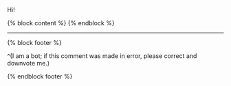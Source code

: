 Hi!

{% block content %}
{% endblock %}

---

{% block footer %}

^(I am a bot; if this comment was made in error, please correct and downvote me.)

{% endblock footer %}
